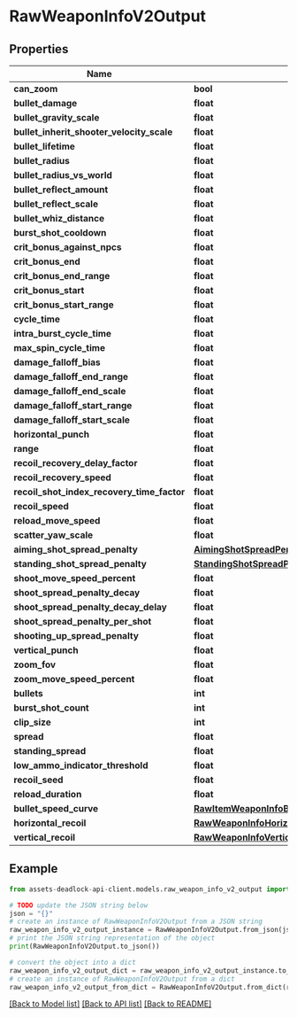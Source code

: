 # RawWeaponInfoV2Output


## Properties

Name | Type | Description | Notes
------------ | ------------- | ------------- | -------------
**can_zoom** | **bool** |  | [optional] 
**bullet_damage** | **float** |  | [optional] 
**bullet_gravity_scale** | **float** |  | [optional] 
**bullet_inherit_shooter_velocity_scale** | **float** |  | [optional] 
**bullet_lifetime** | **float** |  | [optional] 
**bullet_radius** | **float** |  | [optional] 
**bullet_radius_vs_world** | **float** |  | [optional] 
**bullet_reflect_amount** | **float** |  | [optional] 
**bullet_reflect_scale** | **float** |  | [optional] 
**bullet_whiz_distance** | **float** |  | [optional] 
**burst_shot_cooldown** | **float** |  | [optional] 
**crit_bonus_against_npcs** | **float** |  | [optional] 
**crit_bonus_end** | **float** |  | [optional] 
**crit_bonus_end_range** | **float** |  | [optional] 
**crit_bonus_start** | **float** |  | [optional] 
**crit_bonus_start_range** | **float** |  | [optional] 
**cycle_time** | **float** |  | [optional] 
**intra_burst_cycle_time** | **float** |  | [optional] 
**max_spin_cycle_time** | **float** |  | [optional] 
**damage_falloff_bias** | **float** |  | [optional] 
**damage_falloff_end_range** | **float** |  | [optional] 
**damage_falloff_end_scale** | **float** |  | [optional] 
**damage_falloff_start_range** | **float** |  | [optional] 
**damage_falloff_start_scale** | **float** |  | [optional] 
**horizontal_punch** | **float** |  | [optional] 
**range** | **float** |  | [optional] 
**recoil_recovery_delay_factor** | **float** |  | [optional] 
**recoil_recovery_speed** | **float** |  | [optional] 
**recoil_shot_index_recovery_time_factor** | **float** |  | [optional] 
**recoil_speed** | **float** |  | [optional] 
**reload_move_speed** | **float** |  | [optional] 
**scatter_yaw_scale** | **float** |  | [optional] 
**aiming_shot_spread_penalty** | [**AimingShotSpreadPenalty**](AimingShotSpreadPenalty.md) |  | [optional] 
**standing_shot_spread_penalty** | [**StandingShotSpreadPenalty**](StandingShotSpreadPenalty.md) |  | [optional] 
**shoot_move_speed_percent** | **float** |  | [optional] 
**shoot_spread_penalty_decay** | **float** |  | [optional] 
**shoot_spread_penalty_decay_delay** | **float** |  | [optional] 
**shoot_spread_penalty_per_shot** | **float** |  | [optional] 
**shooting_up_spread_penalty** | **float** |  | [optional] 
**vertical_punch** | **float** |  | [optional] 
**zoom_fov** | **float** |  | [optional] 
**zoom_move_speed_percent** | **float** |  | [optional] 
**bullets** | **int** |  | [optional] 
**burst_shot_count** | **int** |  | [optional] 
**clip_size** | **int** |  | [optional] 
**spread** | **float** |  | [optional] 
**standing_spread** | **float** |  | [optional] 
**low_ammo_indicator_threshold** | **float** |  | [optional] 
**recoil_seed** | **float** |  | [optional] 
**reload_duration** | **float** |  | [optional] 
**bullet_speed_curve** | [**RawItemWeaponInfoBulletSpeedCurveV2Output**](RawItemWeaponInfoBulletSpeedCurveV2Output.md) |  | [optional] 
**horizontal_recoil** | [**RawWeaponInfoHorizontalRecoilV2Output**](RawWeaponInfoHorizontalRecoilV2Output.md) |  | [optional] 
**vertical_recoil** | [**RawWeaponInfoVerticalRecoilV2Output**](RawWeaponInfoVerticalRecoilV2Output.md) |  | [optional] 

## Example

```python
from assets-deadlock-api-client.models.raw_weapon_info_v2_output import RawWeaponInfoV2Output

# TODO update the JSON string below
json = "{}"
# create an instance of RawWeaponInfoV2Output from a JSON string
raw_weapon_info_v2_output_instance = RawWeaponInfoV2Output.from_json(json)
# print the JSON string representation of the object
print(RawWeaponInfoV2Output.to_json())

# convert the object into a dict
raw_weapon_info_v2_output_dict = raw_weapon_info_v2_output_instance.to_dict()
# create an instance of RawWeaponInfoV2Output from a dict
raw_weapon_info_v2_output_from_dict = RawWeaponInfoV2Output.from_dict(raw_weapon_info_v2_output_dict)
```
[[Back to Model list]](../README.md#documentation-for-models) [[Back to API list]](../README.md#documentation-for-api-endpoints) [[Back to README]](../README.md)


